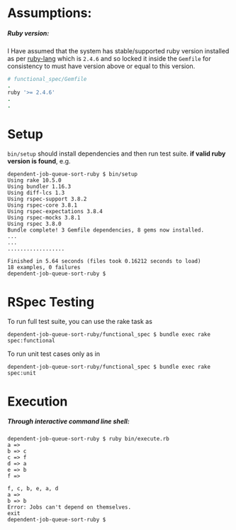 
# Assumptions:

##### Ruby version:

I Have assumed that the system has stable/supported ruby version installed as per [ruby-lang](https://www.ruby-lang.org/en/downloads/) which is `2.4.6` and so locked it inside the `Gemfile` for consistency to must have version above or equal to this version.

````ruby
# functional_spec/Gemfile
.
ruby '>= 2.4.6'
.
.
````

# Setup

`bin/setup` should install dependencies and then run test suite. **if valid ruby version is found**, e.g.

````
dependent-job-queue-sort-ruby $ bin/setup
Using rake 10.5.0
Using bundler 1.16.3
Using diff-lcs 1.3
Using rspec-support 3.8.2
Using rspec-core 3.8.1
Using rspec-expectations 3.8.4
Using rspec-mocks 3.8.1
Using rspec 3.8.0
Bundle complete! 3 Gemfile dependencies, 8 gems now installed.
...
...
..................

Finished in 5.64 seconds (files took 0.16212 seconds to load)
18 examples, 0 failures
dependent-job-queue-sort-ruby $
````

# RSpec Testing

To run full test suite, you can use the rake task as

````
dependent-job-queue-sort-ruby/functional_spec $ bundle exec rake spec:functional
````
To run unit test cases only as in

````
dependent-job-queue-sort-ruby/functional_spec $ bundle exec rake spec:unit
````

# Execution
##### Through interactive command line shell:

````
dependent-job-queue-sort-ruby $ ruby bin/execute.rb
a =>
b => c
c => f
d => a
e => b
f =>

f, c, b, e, a, d
a =>
b => b
Error: Jobs can't depend on themselves.
exit
dependent-job-queue-sort-ruby $
````
